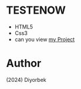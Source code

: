 # TESTENOW
- HTML5
- Css3
- can you view [my Project](https://diyorbekpydev.github.io/TESTENOW/)
# Author 
(2024) Diyorbek 
